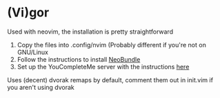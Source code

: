 # (Vi)gor
Used with neovim, the installation is pretty straightforward
1. Copy the files into .config/nvim (Probably different if you're not on GNU/Linux
2. Follow the instructions to install [NeoBundle](https://github.com/Shougo/neobundle.vim)
3. Set up the YouCompleteMe server with the instructions [here](https://github.com/Valloric/YouCompleteMe)

Uses (decent) dvorak remaps by default, comment them out in init.vim if you aren't using dvorak
